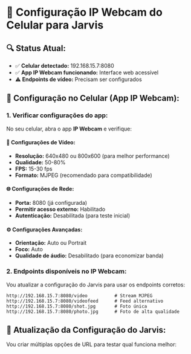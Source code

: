 # 📱 Configuração IP Webcam do Celular para Jarvis

## 🔍 **Status Atual:**
- ✅ **Celular detectado:** 192.168.15.7:8080
- ✅ **App IP Webcam funcionando:** Interface web acessível
- ⚠️ **Endpoints de vídeo:** Precisam ser configurados

## 📱 **Configuração no Celular (App IP Webcam):**

### 1. **Verificar configurações do app:**

No seu celular, abra o app **IP Webcam** e verifique:

#### **🎥 Configurações de Vídeo:**
- **Resolução:** 640x480 ou 800x600 (para melhor performance)
- **Qualidade:** 50-80%
- **FPS:** 15-30 fps
- **Formato:** MJPEG (recomendado para compatibilidade)

#### **🌐 Configurações de Rede:**
- **Porta:** 8080 (já configurada)
- **Permitir acesso externo:** Habilitado
- **Autenticação:** Desabilitada (para teste inicial)

#### **⚙️ Configurações Avançadas:**
- **Orientação:** Auto ou Portrait
- **Foco:** Auto
- **Qualidade de áudio:** Desabilitado (para economizar banda)

### 2. **Endpoints disponíveis no IP Webcam:**

Vou atualizar a configuração do Jarvis para usar os endpoints corretos:

```
http://192.168.15.7:8080/video          # Stream MJPEG
http://192.168.15.7:8080/videofeed      # Feed alternativo
http://192.168.15.7:8080/shot.jpg       # Foto única
http://192.168.15.7:8080/photo.jpg      # Foto de alta qualidade
```

## 🔧 **Atualização da Configuração do Jarvis:**

Vou criar múltiplas opções de URL para testar qual funciona melhor: